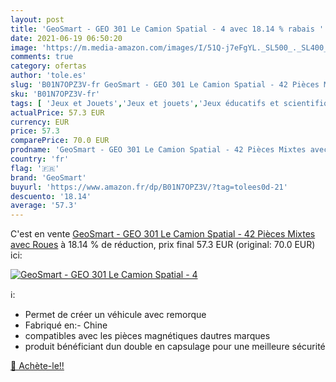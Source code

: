```yaml
---
layout: post
title: 'GeoSmart - GEO 301 Le Camion Spatial - 4 avec 18.14 % rabais '
date: 2021-06-19 06:50:20
image: 'https://m.media-amazon.com/images/I/51Q-j7eFgYL._SL500_._SL400_.jpg'
comments: true
category: ofertas
author: 'tole.es'
slug: 'B01N7OPZ3V-fr GeoSmart - GEO 301 Le Camion Spatial - 42 Pièces Mixtes...'
sku: 'B01N7OPZ3V-fr'
tags: [ 'Jeux et Jouets','Jeux et jouets','Jeux éducatifs et scientifiques','geosmart', ]
actualPrice: 57.3 EUR
currency: EUR
price: 57.3
comparePrice: 70.0 EUR
prodname: 'GeoSmart - GEO 301 Le Camion Spatial - 42 Pièces Mixtes avec Roues'
country: 'fr'
flag: '🇫🇷'
brand: 'GeoSmart'
buyurl: 'https://www.amazon.fr/dp/B01N7OPZ3V/?tag=tolees0d-21'
descuento: '18.14'
average: '57.3'
---
```


C'est en vente [GeoSmart - GEO 301 Le Camion Spatial - 42 Pièces Mixtes avec Roues](https://www.amazon.fr/dp/B01N7OPZ3V/?tag=tolees0d-21)  à  18.14 % de réduction, prix final  57.3 EUR (original: 70.0 EUR) ici:

[![GeoSmart - GEO 301 Le Camion Spatial - 4](https://m.media-amazon.com/images/I/51Q-j7eFgYL._SL500_._SL400_.jpg)](https://www.amazon.fr/dp/B01N7OPZ3V/?tag=tolees0d-21)

ℹ️:

- Permet de créer un véhicule avec remorque
- Fabriqué en:- Chine
- compatibles avec les pièces magnétiques dautres marques
- produit bénéficiant dun double en capsulage pour une meilleure sécurité

[🛒 Achète-le!!](https://www.amazon.fr/dp/B01N7OPZ3V/?tag=tolees0d-21)
